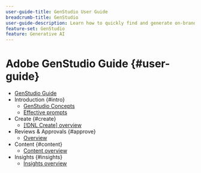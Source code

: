 ```yaml
---
user-guide-title: GenStudio User Guide 
breadcrumb-title: GenStudio
user-guide-description: Learn how to quickly find and generate on-brand assets, create variations, and optimize experiences based on real-time content performance insights.
feature-set: GenStudio
feature: Generative AI
---
```


# Adobe GenStudio Guide {#user-guide}

+ [GenStudio Guide](home.md)
+ Introduction {#intro}
    + [GenStudio Concepts](concepts.md)
    + [Effective prompts](effective-prompts.md)
+ Create {#create}
    + [[!DNL Create] overview](create/overview.md)
+ Reviews & Approvals {#approve}
    + [Overview](activation/overview.md)
+ Content {#content}
    + [Content overview](content/overview.md)
+ Insights {#insights}
    + [Insights overview](insights/overview.md)
